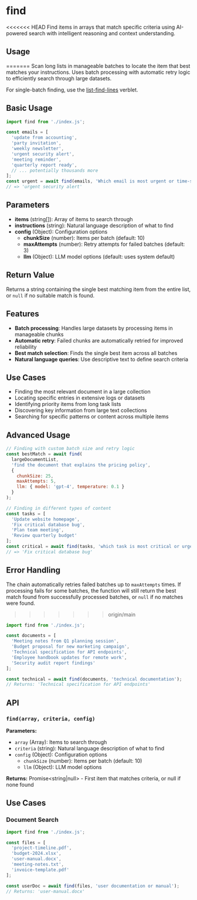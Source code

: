 # find

<<<<<<< HEAD
Find items in arrays that match specific criteria using AI-powered search with intelligent reasoning and context understanding.

## Usage
=======
Scan long lists in manageable batches to locate the item that best matches your instructions. Uses batch processing with automatic retry logic to efficiently search through large datasets.

For single-batch finding, use the [list-find-lines](../../verblets/list-find-lines) verblet.

## Basic Usage

```javascript
import find from './index.js';

const emails = [
  'update from accounting',
  'party invitation', 
  'weekly newsletter',
  'urgent security alert',
  'meeting reminder',
  'quarterly report ready',
  // ... potentially thousands more
];
const urgent = await find(emails, 'Which email is most urgent or time-sensitive?');
// => 'urgent security alert'
```

## Parameters

- **items** (string[]): Array of items to search through
- **instructions** (string): Natural language description of what to find
- **config** (Object): Configuration options
  - **chunkSize** (number): Items per batch (default: 10)
  - **maxAttempts** (number): Retry attempts for failed batches (default: 3)
  - **llm** (Object): LLM model options (default: uses system default)

## Return Value

Returns a string containing the single best matching item from the entire list, or `null` if no suitable match is found.

## Features

- **Batch processing**: Handles large datasets by processing items in manageable chunks
- **Automatic retry**: Failed chunks are automatically retried for improved reliability
- **Best match selection**: Finds the single best item across all batches
- **Natural language queries**: Use descriptive text to define search criteria

## Use Cases

- Finding the most relevant document in a large collection
- Locating specific entries in extensive logs or datasets
- Identifying priority items from long task lists
- Discovering key information from large text collections
- Searching for specific patterns or content across multiple items

## Advanced Usage

```javascript
// Finding with custom batch size and retry logic
const bestMatch = await find(
  largeDocumentList,
  'find the document that explains the pricing policy',
  {
    chunkSize: 25,
    maxAttempts: 5,
    llm: { model: 'gpt-4', temperature: 0.1 }
  }
);

// Finding in different types of content
const tasks = [
  'Update website homepage',
  'Fix critical database bug',
  'Plan team meeting',
  'Review quarterly budget'
];
const critical = await find(tasks, 'which task is most critical or urgent?');
// => 'Fix critical database bug'
```

## Error Handling

The chain automatically retries failed batches up to `maxAttempts` times. If processing fails for some batches, the function will still return the best match found from successfully processed batches, or `null` if no matches were found.
>>>>>>> origin/main

```javascript
import find from './index.js';

const documents = [
  'Meeting notes from Q1 planning session',
  'Budget proposal for new marketing campaign',
  'Technical specification for API endpoints',
  'Employee handbook updates for remote work',
  'Security audit report findings'
];

const technical = await find(documents, 'technical documentation');
// Returns: 'Technical specification for API endpoints'
```

## API

### `find(array, criteria, config)`

**Parameters:**
- `array` (Array): Items to search through
- `criteria` (string): Natural language description of what to find
- `config` (Object): Configuration options
  - `chunkSize` (number): Items per batch (default: 10)
  - `llm` (Object): LLM model options

**Returns:** Promise<string|null> - First item that matches criteria, or null if none found

## Use Cases

### Document Search
```javascript
import find from './index.js';

const files = [
  'project-timeline.pdf',
  'budget-2024.xlsx',
  'user-manual.docx',
  'meeting-notes.txt',
  'invoice-template.pdf'
];

const userDoc = await find(files, 'user documentation or manual');
// Returns: 'user-manual.docx'
```
